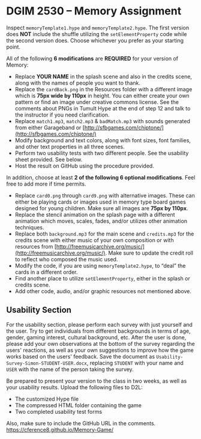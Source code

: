 # DGIM 2530 – Memory Assignment

Inspect `memoryTemplate1.hype` and `memoryTemplate2.hype`. The first version does **NOT** include the shuffle utilizing the `setElementProperty` code while the second version does. Choose whichever you prefer as your starting point.

All of the following **6 modifications** are **REQUIRED** for your version of Memory:

- Replace **YOUR NAME** in the splash scene and also in the credits scene, along with the names of people you want to thank.
- Replace the `cardBack.png` in the Resources folder with a different image which is **75px wide by 110px** in height. You can either create your own pattern or find an image under creative commons license. See the comments about PNGs in Tumult Hype at the end of step 12 and talk to the instructor if you need clarification.
- Replace `match1.mp3`, `match2.mp3` & `badMatch.mp3` with sounds generated from either Garageband or [http://sfbgames.com/chiptone/](http://sfbgames.com/chiptone/)
- Modify background and text colors, along with font sizes, font families, and other text properties in all three scenes.
- Perform two usability tests with two different people. See the usability sheet provided. See below.
- Host the result on GitHub using the procedure provided.

In addition, choose at least **2 of the following 6 optional modifications**. Feel free to add more if time permits.

- Replace `card0.png` through `card9.png` with alternative images. These can either be playing cards or images used in memory type board games designed for young children. Make sure all images are **75px by 110px**.
- Replace the stencil animation on the splash page with a different animation which moves, scales, fades, and/or utilizes other animation techniques.
- Replace both `background.mp3` for the main scene and `credits.mp3` for the credits scene with either music of your own composition or with resources from [http://freemusicarchive.org/music/](http://freemusicarchive.org/music/). Make sure to update the credit roll to reflect who composed the music used.
- Modify the code, if you are using `memoryTemplate2.hype`, to “deal” the cards in a different order.
- Find another place to utilize `setElementProperty`, either in the splash or credits scene.
- Add other code, audio, and/or graphic resources not mentioned above.

## Usability Section

For the usability section, please perform each survey with just yourself and the user. Try to get individuals from different backgrounds in terms of age, gender, gaming interest, cultural background, etc. After the user is done, please add your own observations at the bottom of the survey regarding the users' reactions, as well as your own suggestions to improve how the game works based on the users' feedback. Save the document as `Usability-Survey-Simon-STUDENT-USER.docx`, replacing `STUDENT` with your name and `USER` with the name of the person taking the survey.

Be prepared to present your version to the class in two weeks, as well as your usability results. Upload the following files to D2L:

- The customized Hype file
- The compressed HTML folder containing the game
- Two completed usability test forms

Also, make sure to include the GitHub URL in the comments.
https://cference8.github.io/Memory-Game/

